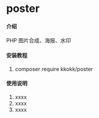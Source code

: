 # poster

#### 介绍
PHP 图片合成、海报、水印

#### 安装教程

1.  composer require kkokk/poster

#### 使用说明

1.  xxxx
2.  xxxx
3.  xxxx


